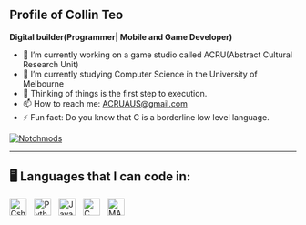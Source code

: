 ## Profile of Collin Teo

**Digital builder(Programmer| Mobile and Game Developer)**

- 🔭 I’m currently working on a game studio called ACRU(Abstract Cultural Research Unit)
- 🌱 I’m currently studying Computer Science in the University of Melbourne
- 💬 Thinking of things is the first step to execution.
- 📫 How to reach me: ACRUAUS@gmail.com
- ⚡ Fun fact: Do you know that C is a borderline low level language.

<p align="left">
  <a href="https://www.youtube.com/channel/UCQrrS4zCC4zXeQenoSi6uXA">
    <img title="Notchmods" src="https://custom-icon-badges.demolab.com/youtube/channel/subscribers/UC2WHjPDvbE6O328n17ZGcfg?color=%23E05D44&label=SUBSCRIBE&logo=video&logoColor=white&style=for-the-badge&labelColor=CE4630"/>
  </a>
</p>

---

## 🖥️ Languages that I can code in:

<img align="left" alt="Csharp" width="30px" style="padding-right:10px;" src="https://i.redd.it/free-c-logos-to-use-in-your-projects-tutorials-guides-blog-v0-iajmv3o3jmea1.png?width=512&format=png&auto=webp&s=ad648c20ffb3982490a408ccf7a913f7399f2af6" />
<img align="left" alt="Python" width="30px" style="padding-right:10px;" src="https://upload.wikimedia.org/wikipedia/commons/thumb/c/c3/Python-logo-notext.svg/1869px-Python-logo-notext.svg.png" />
<img align="left" alt="Java" width="30px" style="padding-right:10px;" src="https://upload.wikimedia.org/wikipedia/en/thumb/3/30/Java_programming_language_logo.svg/1200px-Java_programming_language_logo.svg.png" />
<img align="left" alt="C" width="30px" style="padding-right:10px;" src="https://upload.wikimedia.org/wikipedia/commons/thumb/1/18/C_Programming_Language.svg/1853px-C_Programming_Language.svg.png" />
<img align="left" alt="MATLAB" width="30px" style="padding-right:10px;" src="https://i.pinimg.com/736x/49/5e/b2/495eb202028e863116b523e83ba0f61a.jpg" />



